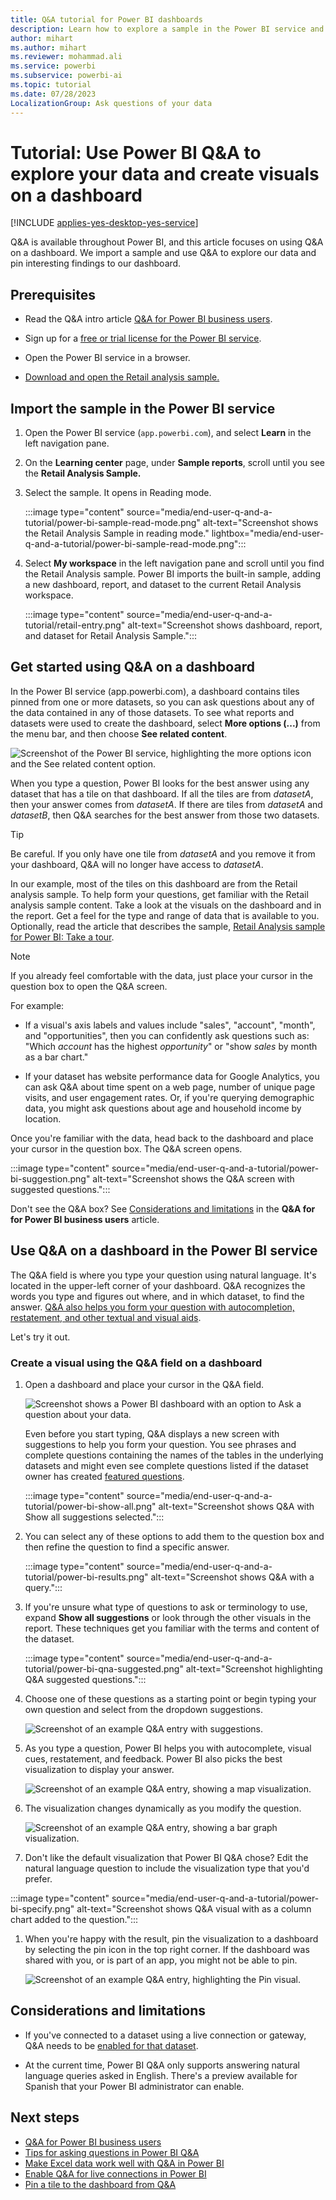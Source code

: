 ```yaml
---
title: Q&A tutorial for Power BI dashboards
description: Learn how to explore a sample in the Power BI service and create a visual by using natural language in Q&A.
author: mihart
ms.author: mihart
ms.reviewer: mohammad.ali
ms.service: powerbi
ms.subservice: powerbi-ai
ms.topic: tutorial
ms.date: 07/28/2023
LocalizationGroup: Ask questions of your data
---
```


# Tutorial: Use Power BI Q&A to explore your data and create visuals on a dashboard

[!INCLUDE [applies-yes-desktop-yes-service](../includes/applies-yes-desktop-yes-service.md)]

Q&A is available throughout Power BI, and this article focuses on using Q&A on a dashboard. We import a sample and use Q&A to explore our data and pin interesting findings to our dashboard.

## Prerequisites  

- Read the Q&A intro article [Q&A for Power BI business users](../consumer/end-user-q-and-a.md).
- Sign up for a [free or trial license for the Power BI service](../fundamentals/service-self-service-signup-purchase-for-power-bi.md).

- Open the Power BI service in a browser.

- [Download and open the Retail analysis sample.](#import-the-sample-in-the-power-bi-service)


## Import the sample in the Power BI service

1. Open the Power BI service (`app.powerbi.com`), and select **Learn** in the left navigation pane.

1. On the **Learning center** page, under **Sample reports**, scroll until you see the **Retail Analysis Sample.**

1. Select the sample. It opens in Reading mode.

   :::image type="content" source="media/end-user-q-and-a-tutorial/power-bi-sample-read-mode.png" alt-text="Screenshot shows the Retail Analysis Sample in reading mode." lightbox="media/end-user-q-and-a-tutorial/power-bi-sample-read-mode.png":::

1. Select **My workspace** in the left navigation pane and scroll until you find the Retail Analysis sample. Power BI imports the built-in sample, adding a new dashboard, report, and dataset to the current Retail Analysis workspace.

   :::image type="content" source="media/end-user-q-and-a-tutorial/retail-entry.png" alt-text="Screenshot shows dashboard, report, and dataset for Retail Analysis Sample.":::


## Get started using Q&A on a dashboard

In the Power BI service (app.powerbi.com), a dashboard contains tiles pinned from one or more datasets, so you can ask questions about any of the data contained in any of those datasets. To see what reports and datasets were used to create the dashboard, select **More options (...)** from the menu bar, and then choose **See related content**.

![Screenshot of the Power BI service, highlighting the more options icon and the See related content option.](media/end-user-q-and-a-tutorial/power-bi-view-related.png)

When you type a question, Power BI looks for the best answer using any dataset that has a tile on that dashboard. If all the tiles are from *datasetA*, then your answer comes from *datasetA*. If there are tiles from *datasetA* and *datasetB*, then Q&A searches for the best answer from those two datasets.

> [!TIP]
> Be careful. If you only have one tile from *datasetA* and you remove it from your dashboard, Q&A will no longer have access to *datasetA*.


In our example, most of the tiles on this dashboard are from the Retail analysis sample. To help form your questions, get familiar with the Retail analysis sample content. Take a look at the visuals on the dashboard and in the report. Get a feel for the type and range of data that is available to you. Optionally, read the article that describes the sample, [Retail Analysis sample for Power BI: Take a tour](../create-reports/sample-retail-analysis.md).

> [!NOTE]
> If you already feel comfortable with the data, just place your cursor in the question box to open the Q&A screen.

For example:

- If a visual's axis labels and values include "sales",  "account", "month", and "opportunities", then you can confidently ask questions such as: "Which *account* has the highest *opportunity*" or "show *sales* by month as a bar chart."

- If your dataset has website performance data for Google Analytics, you can ask Q&A about time spent on a web page, number of unique page visits, and user engagement rates. Or, if you're querying demographic data, you might ask questions about age and household income by location.


Once you're familiar with the data, head back to the dashboard and place your cursor in the question box. The Q&A screen opens.

:::image type="content" source="media/end-user-q-and-a-tutorial/power-bi-suggestion.png" alt-text="Screenshot shows the Q&A screen with suggested questions.":::

Don't see the Q&A box? See [Considerations and limitations](../consumer/end-user-q-and-a.md#considerations-and-limitations) in the **Q&A for for Power BI business users** article. 

## Use Q&A on a dashboard in the Power BI service

The Q&A field is where you type your question using natural language. It's located in the upper-left corner of your dashboard. Q&A recognizes the words you type and figures out where, and in which dataset, to find the answer. [Q&A also helps you form your question with autocompletion, restatement, and other textual and visual aids](q-and-a-intro.md). 

Let's try it out. 

### Create a visual using the Q&A field on a dashboard


1. Open a dashboard and place your cursor in the Q&A field. 

    ![Screenshot shows a Power BI dashboard with an option to Ask a question about your data.](media/end-user-q-and-a-tutorial/powerbi-qna.png)

    Even before you start typing, Q&A displays a new screen with suggestions to help you form your question. You see phrases and complete questions containing the names of the tables in the underlying datasets and might even see complete questions listed if the dataset owner has created [featured questions](../create-reports/service-q-and-a-create-featured-questions.md).

    :::image type="content" source="media/end-user-q-and-a-tutorial/power-bi-show-all.png" alt-text="Screenshot shows Q&A with Show all suggestions selected.":::

1. You can select any of these options to add them to the question box and then refine the question to find a specific answer.

    :::image type="content" source="media/end-user-q-and-a-tutorial/power-bi-results.png" alt-text="Screenshot shows Q&A with a query.":::

1. If you're unsure what type of questions to ask or terminology to use, expand **Show all suggestions** or look through the other visuals in the report. These techniques get you familiar with the terms and content of the dataset.

   :::image type="content" source="media/end-user-q-and-a-tutorial/power-bi-qna-suggested.png" alt-text="Screenshot highlighting Q&A suggested questions.":::


1. Choose one of these questions as a starting point or begin typing your own question and select from the dropdown suggestions.

   ![Screenshot of an example Q&A entry with suggestions.](media/end-user-q-and-a-tutorial/power-bi-qna-select-a-question-how-many-stores.png)

1. As you type a question, Power BI helps you with autocomplete, visual cues, restatement, and feedback. Power BI also picks the best visualization to display your answer. 

   ![Screenshot of an example Q&A entry, showing a map visualization.](media/end-user-q-and-a-tutorial/power-bi-qna-how-many-stores-by-state.png)

1. The visualization changes dynamically as you modify the question.

   ![Screenshot of an example Q&A entry, showing a bar graph visualization.](media/end-user-q-and-a-tutorial/power-bi-qna-stores-by-state-bar-chart.png)

1. Don't like the default visualization that Power BI Q&A chose? Edit the natural language question to include the visualization type that you'd prefer.

:::image type="content" source="media/end-user-q-and-a-tutorial/power-bi-specify.png" alt-text="Screenshot shows Q&A visual with as a column chart added to the question.":::


1. When you're happy with the result, pin the visualization to a dashboard by selecting the pin icon in the top right corner. If the dashboard was shared with you, or is part of an app, you might not be able to pin.

   ![Screenshot of an example Q&A entry, highlighting the Pin visual.](media/end-user-q-and-a-tutorial/power-bi-qna-pin-visual.png)



## Considerations and limitations

- If you've connected to a dataset using a live connection or gateway, Q&A needs to be [enabled for that dataset](../create-reports/service-q-and-a-direct-query.md).

- At the current time, Power BI Q&A only supports answering natural language queries asked in English. There's a preview available for Spanish that your Power BI administrator can enable.

## Next steps

- [Q&A for Power BI business users](../consumer/end-user-q-and-a.md)
- [Tips for asking questions in Power BI Q&A](../consumer/end-user-q-and-a-tips.md)
- [Make Excel data work well with Q&A in Power BI](../create-reports/service-prepare-data-for-q-and-a.md)
- [Enable Q&A for live connections in Power BI](../create-reports/service-q-and-a-direct-query.md)
- [Pin a tile to the dashboard from Q&A](../create-reports/service-dashboard-pin-tile-from-q-and-a.md)
